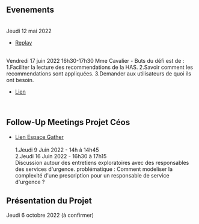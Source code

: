 
## Evenements ##
<br/>
Jeudi 12 mai 2022

- [Replay](https://www.youtube.com/watch?v=bMGwjAb0nE0)
<br/>
Vendredi 17 juin 2022 16h30-17h30
Mme Cavalier - Buts du défi est de : <br/>
1.Faciliter la lecture des recommendations de la HAS.
2.Savoir comment les recommendations sont appliquées.
3.Demander aux utilisateurs de quoi ils ont besoin.

- [Lien](https://app.gather.town/app/jSu7iMydYhPp3Zhe/defi-idoc-sante)
<br/>

## Follow-Up Meetings Projet Céos ##
- [Lien Espace Gather](https://app.gather.town/app/jSu7iMydYhPp3Zhe/defi-idoc-sante)
<br/><br/>
1.Jeudi 9 Juin 2022 - 14h à 14h45<br/>
2.Jeudi 16 Juin 2022 - 16h30 à 17h15<br/>
Discussion autour des entretiens exploratoires avec des responsables des services d'urgence.
problématique : Comment modeliser la complexité d'une prescription pour un responsable de service d'urgence ?

## Présentation du Projet ##
Jeudi 6 octobre 2022 (à confirmer)

